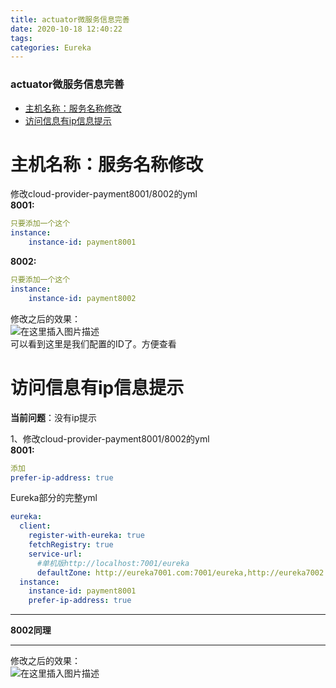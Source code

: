 ```yaml
---
title: actuator微服务信息完善
date: 2020-10-18 12:40:22
tags: 
categories: Eureka
---
```


<!--more-->

### actuator微服务信息完善

- [主机名称：服务名称修改](#_2)
- [访问信息有ip信息提示](#ip_24)

# 主机名称：服务名称修改

修改cloud-provider-payment8001/8002的yml  
**8001:**

```yml
只要添加一个这个
instance:
    instance-id: payment8001
```

**8002:**

```yml
只要添加一个这个
instance:
    instance-id: payment8002
```

修改之后的效果：  
![在这里插入图片描述](https://img-blog.csdnimg.cn/20201018123743105.png#pic_center)  
可以看到这里是我们配置的ID了。方便查看

# 访问信息有ip信息提示

**当前问题**：没有ip提示

1、修改cloud-provider-payment8001/8002的yml  
**8001:**

```yml
添加
prefer-ip-address: true 
```

Eureka部分的完整yml

```yml
eureka:
  client:
    register-with-eureka: true
    fetchRegistry: true
    service-url:
      #单机版http://localhost:7001/eureka
      defaultZone: http://eureka7001.com:7001/eureka,http://eureka7002.com:7002/eureka  #集群版
  instance:
    instance-id: payment8001
    prefer-ip-address: true
```

---

**8002同理**

---

修改之后的效果：  
![在这里插入图片描述](https://img-blog.csdnimg.cn/20201018124010541.png#pic_center)